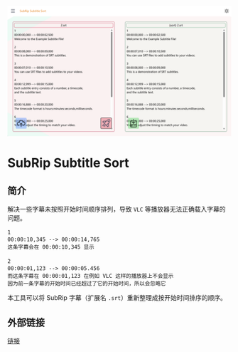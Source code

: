 ![](/images/screenshot.png "ScreenShot")

# SubRip Subtitle Sort

## 简介

解决一些字幕未按照开始时间顺序排列，导致 `VLC` 等播放器无法正确载入字幕的问题。

```
1
00:00:10,345 --> 00:00:14,765
这条字幕会在 00:00:10,345 显示

2
00:00:01,123 --> 00:00:05.456
而这条字幕在 00:00:01,123 在例如 VLC 这样的播放器上不会显示
因为前一条字幕的开始时间已经超过了它的开始时间，所以会忽略它
```

本工具可以将 SubRip 字幕（扩展名 `.srt`）重新整理成按开始时间排序的顺序。

## 外部链接

[链接](https://chenhai.net/tools/subrip_subtitle_sort/)